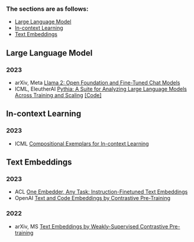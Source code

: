 ### The sections are as follows:
- [Large Language Model](#Large-Language-Model)
- [In-context Learning](#In-context-Learning)
- [Text Embeddings](#Text-Embeddings)


## Large Language Model
### 2023
- arXiv, Meta [Llama 2: Open Foundation and Fine-Tuned Chat Models](https://arxiv.org/abs/2307.09288)
- ICML, EleutherAI [Pythia: A Suite for Analyzing Large Language Models Across Training and Scaling](https://arxiv.org/abs/2304.01373) [[Code]](https://github.com/EleutherAI/pythia)


## In-context Learning
### 2023
- ICML [Compositional Exemplars for In-context Learning](https://arxiv.org/abs/2302.05698)


## Text Embeddings

### 2023
- ACL [One Embedder, Any Task: Instruction-Finetuned Text Embeddings](https://arxiv.org/abs/2212.09741)
- OpenAI [Text and Code Embeddings by Contrastive Pre-Training](https://cdn.openai.com/papers/Text_and_Code_Embeddings_by_Contrastive_Pre_Training.pdf)

### 2022
- arXiv, MS [Text Embeddings by Weakly-Supervised Contrastive Pre-training](https://arxiv.org/abs/2212.03533)
